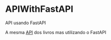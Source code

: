 # APIWithFastAPI
API usando FastAPI

<div>
    <p>A mesma <a href="https://github.com/Yuri-Chaves/MyFirstAPI" target="_blank">API</a> dos livros mas utilizando o FastAPI</p>
</div>
